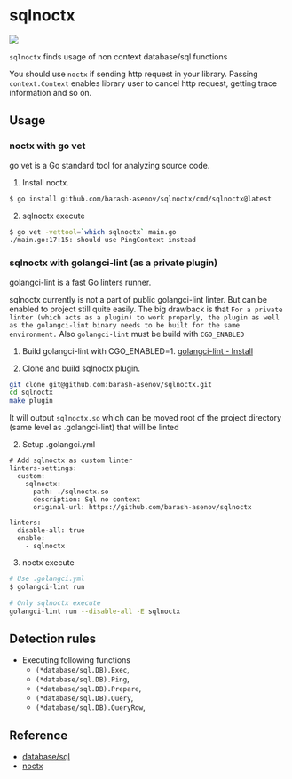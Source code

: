 # sqlnoctx

![](https://github.com/barash-asenov/sqlnoctx/workflows/CI/badge.svg)

`sqlnoctx` finds usage of non context database/sql functions

You should use `noctx` if sending http request in your library.
Passing `context.Context` enables library user to cancel http request, getting trace information and so on.

## Usage


### noctx with go vet

go vet is a Go standard tool for analyzing source code.

1. Install noctx.
```sh
$ go install github.com/barash-asenov/sqlnoctx/cmd/sqlnoctx@latest
```

2. sqlnoctx execute
```sh
$ go vet -vettool=`which sqlnoctx` main.go
./main.go:17:15: should use PingContext instead
```

### sqlnoctx with golangci-lint (as a private plugin)

golangci-lint is a fast Go linters runner.

sqlnoctx currently is not a part of public golangci-lint linter. But can be enabled to project still quite easily.
The big drawback is that `For a private linter (which acts as a plugin) to work properly, the plugin as well as the golangci-lint binary needs to be built for the same environment.`
Also `golangci-lint` must be build with `CGO_ENABLED`

1. Build golangci-lint with CGO_ENABLED=1.
[golangci-lint - Install](https://golangci-lint.run/usage/install/)

2. Clone and build sqlnoctx plugin.
```bash
git clone git@github.com:barash-asenov/sqlnoctx.git
cd sqlnoctx
make plugin
```

It will output `sqlnoctx.so` which can be moved root of the project directory (same level as .golangci-lint) that will be linted

2. Setup .golangci.yml
```yaml:
# Add sqlnoctx as custom linter
linters-settings:
  custom:
    sqlnoctx:
      path: ./sqlnoctx.so
      description: Sql no context
      original-url: https://github.com/barash-asenov/sqlnoctx

linters:
  disable-all: true
  enable:
    - sqlnoctx
```

3. noctx execute
```sh
# Use .golangci.yml
$ golangci-lint run

# Only sqlnoctx execute
golangci-lint run --disable-all -E sqlnoctx
```

## Detection rules
- Executing following functions
  - `(*database/sql.DB).Exec`,
  - `(*database/sql.DB).Ping`,
  - `(*database/sql.DB).Prepare`,
  - `(*database/sql.DB).Query`,
  - `(*database/sql.DB).QueryRow`,

## Reference
- [database/sql](https://pkg.go.dev/database/sql)
- [noctx](https://github.com/sonatard/noctx)
